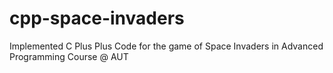 # cpp-space-invaders
Implemented C Plus Plus Code for the game of Space Invaders in Advanced Programming Course @ AUT
